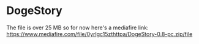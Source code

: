 # DogeStory

The file is over 25 MB so for now here's a mediafire link: https://www.mediafire.com/file/0yrlgc15zthttpa/DogeStory-0.8-pc.zip/file

